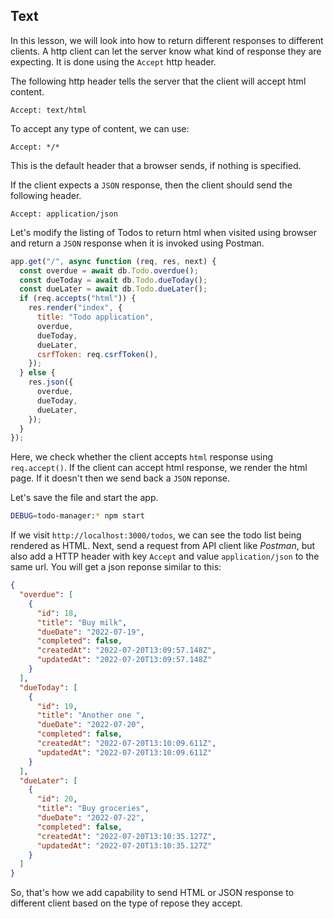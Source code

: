 ## Text

In this lesson, we will look into how to return different responses to different clients. A http client can let the server know what kind of response they are expecting. It is done using the `Accept` http header.

The following http header tells the server that the client will accept html content.

```
Accept: text/html
```

To accept any type of content, we can use:

```
Accept: */*
```

This is the default header that a browser sends, if nothing is specified.

If the client expects a `JSON` response, then the client should send the following header.

```
Accept: application/json
```

Let's modify the listing of Todos to return html when visited using browser and return a `JSON` response when it is invoked using Postman.

```js
app.get("/", async function (req, res, next) {
  const overdue = await db.Todo.overdue();
  const dueToday = await db.Todo.dueToday();
  const dueLater = await db.Todo.dueLater();
  if (req.accepts("html")) {
    res.render("index", {
      title: "Todo application",
      overdue,
      dueToday,
      dueLater,
      csrfToken: req.csrfToken(),
    });
  } else {
    res.json({
      overdue,
      dueToday,
      dueLater,
    });
  }
});
```

Here, we check whether the client accepts `html` response using `req.accept()`. If the client can accept html response, we render the html page. If it doesn't then we send back a `JSON` reponse.

Let's save the file and start the app.

```sh
DEBUG=todo-manager:* npm start
```

If we visit `http://localhost:3000/todos`, we can see the todo list being rendered as HTML. Next, send a request from API client like _Postman_, but also add a HTTP header with key `Accept` and value `application/json` to the same url. You will get a json reponse similar to this:

```json
{
  "overdue": [
    {
      "id": 18,
      "title": "Buy milk",
      "dueDate": "2022-07-19",
      "completed": false,
      "createdAt": "2022-07-20T13:09:57.148Z",
      "updatedAt": "2022-07-20T13:09:57.148Z"
    }
  ],
  "dueToday": [
    {
      "id": 19,
      "title": "Another one ",
      "dueDate": "2022-07-20",
      "completed": false,
      "createdAt": "2022-07-20T13:10:09.611Z",
      "updatedAt": "2022-07-20T13:10:09.611Z"
    }
  ],
  "dueLater": [
    {
      "id": 20,
      "title": "Buy groceries",
      "dueDate": "2022-07-22",
      "completed": false,
      "createdAt": "2022-07-20T13:10:35.127Z",
      "updatedAt": "2022-07-20T13:10:35.127Z"
    }
  ]
}
```

So, that's how we add capability to send HTML or JSON response to different client based on the type of repose they accept.

